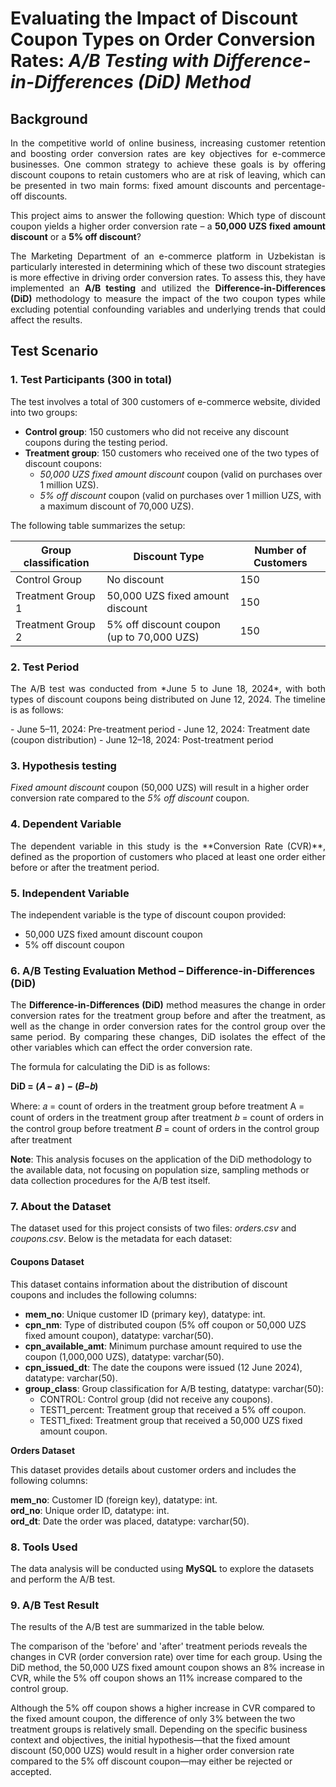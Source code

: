 # Evaluating the Impact of Discount Coupon Types on Order Conversion Rates: *A/B Testing with Difference-in-Differences (DiD) Method*
## Background
<p align="justify"> In the competitive world of online business, increasing customer retention and boosting order conversion rates are key objectives for e-commerce businesses. One common strategy to achieve these goals is by offering discount coupons to retain customers who are at risk of leaving, which can be presented in two main forms: fixed amount discounts and percentage-off discounts.</p>

<p align="justify"> This project aims to answer the following question: Which type of discount coupon yields a higher order conversion rate – a <b>50,000 UZS fixed amount discount</b> or a <b>5% off discount</b>? </p>

<p align="justify"> The Marketing Department of an e-commerce platform in Uzbekistan is particularly interested in determining which of these two discount strategies is more effective in driving order conversion rates. To assess this, they have implemented an <b>A/B testing</b> and utilized the <b>Difference-in-Differences (DiD)</b> methodology to measure the impact of the two coupon types while excluding potential confounding variables and underlying trends that could affect the results. </p>

## Test Scenario

### 1. Test Participants (300 in total)
The test involves a total of 300 customers of e-commerce website, divided into two groups:
- **Control group**: 150 customers who did not receive any discount coupons during the testing period.
- **Treatment group**: 150 customers who received one of the two types of discount coupons:
    - *50,000 UZS fixed amount discount* coupon (valid on purchases over 1 million UZS).
    - *5% off discount* coupon (valid on purchases over 1 million UZS, with a maximum discount of 70,000 UZS).

The following table summarizes the setup:

| Group classification |Discount Type                           | Number of Customers |
|--------------------|-----------------------------------------|---------------------|
| Control Group      | No discount                            | 150                  |
| Treatment Group 1  | 50,000 UZS fixed amount discount        | 150                 |
| Treatment Group 2  | 5% off discount coupon (up to 70,000 UZS)| 150                |

### 2. Test Period
<p align="justify"> The A/B test was conducted from *June 5 to June 18, 2024*, with both types of discount coupons being distributed on June 12, 2024. The timeline is as follows:</p>
- June 5–11, 2024: Pre-treatment period
- June 12, 2024: Treatment date (coupon distribution)
- June 12–18, 2024: Post-treatment period

### 3. Hypothesis testing 
*Fixed amount discount* coupon (50,000 UZS) will result in a higher order conversion rate compared to the *5% off discount* coupon.

### 4. Dependent Variable
<p align="justify"> The dependent variable in this study is the **Conversion Rate (CVR)**, defined as the proportion of customers who placed at least one order either before or after the treatment period.</p>

### 5. Independent Variable
The independent variable is the type of discount coupon provided:
- 50,000 UZS fixed amount discount coupon
- 5% off discount coupon

### 6. A/B Testing Evaluation Method – Difference-in-Differences (DiD)
<p align="justify"> The <b> Difference-in-Differences (DiD)</b> method measures the change in order conversion rates for the treatment group before and after the treatment, as well as the change in order conversion rates for the control group over the same period. By comparing these changes, DiD isolates the effect of the other variables which can effect the order conversion rate.</p>

The formula for calculating the DiD is as follows:

**DiD = (𝐴 − 𝑎 ) − (𝐵−𝑏)**

Where:
𝑎 = count of orders in the treatment group before treatment
A = count of orders in the treatment group after treatment
𝑏 = count of orders in the control group before treatment
𝐵 = count of orders in the control group after treatment

**Note**: This analysis focuses on the application of the DiD methodology to the available data, not focusing on population size, sampling methods or data collection procedures for the A/B test itself. 

### 7. About the Dataset

The dataset used for this project consists of two files: *orders.csv* and *coupons.csv*. Below is the metadata for each dataset:

#### **Coupons Dataset**

This dataset contains information about the distribution of discount coupons and includes the following columns:

- **mem_no**: Unique customer ID (primary key), datatype: int.  
- **cpn_nm**: Type of distributed coupon (5% off coupon or 50,000 UZS fixed amount coupon), datatype: varchar(50).  
- **cpn_available_amt**: Minimum purchase amount required to use the coupon (1,000,000 UZS), datatype: varchar(50).  
- **cpn_issued_dt**: The date the coupons were issued (12 June 2024), datatype: varchar(50).  
- **group_class**: Group classification for A/B testing, datatype: varchar(50):  
  - CONTROL: Control group (did not receive any coupons).  
  - TEST1_percent: Treatment group that received a 5% off coupon.  
  - TEST1_fixed: Treatment group that received a 50,000 UZS fixed amount coupon.

**Orders Dataset**

This dataset provides details about customer orders and includes the following columns:

**mem_no**: Customer ID (foreign key), datatype: int.  
**ord_no**: Unique order ID, datatype: int.  
**ord_dt**: Date the order was placed, datatype: varchar(50).

### 8. Tools Used
The data analysis will be conducted using **MySQL** to explore the datasets and perform the A/B test.




### 9. A/B Test Result
The results of the A/B test are summarized in the table below. 

The comparison of the 'before' and 'after' treatment periods reveals the changes in CVR (order conversion rate) over time for each group. Using the DiD method, the 50,000 UZS fixed amount coupon shows an 8% increase in CVR, while the 5% off coupon shows an 11% increase compared to the control group.

Although the 5% off coupon shows a higher increase in CVR compared to the fixed amount coupon, the difference of only 3% between the two treatment groups is relatively small. Depending on the specific business context and objectives, the initial hypothesis—that the fixed amount discount (50,000 UZS) would result in a higher order conversion rate compared to the 5% off discount coupon—may either be rejected or accepted. 

